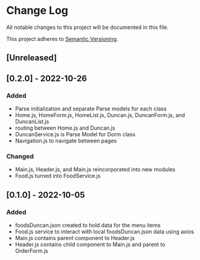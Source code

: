 # Change Log
All notable changes to this project will be documented in this file.
 
This project adheres to [Semantic Versioning](http://semver.org/).
 
## [Unreleased] 

 
## [0.2.0] - 2022-10-26
 
 
### Added
- Parse initialization and separate Parse models for each class
- Home.js, HomeForm.js, HomeList.js, Duncan.js, DuncanForm.js, and DuncanList.js
- routing between Home.js and Duncan.js
- DuncanService.js is Parse Model for Dorm class
- Navigation.js to navigate between pages
### Changed
- Main.js, Header.js, and Main.js reincorporated into new modules 
- Food.js turned into FoodService.js
 
## [0.1.0] - 2022-10-05
 
### Added
- foodsDuncan.json created to hold data for the menu items
- Food.js service to interact with local foodsDuncan.json data using axios
- Main.js contains parent component to Header.js
- Header.js contains child component to Main.js and parent to OrderForm.js
 

